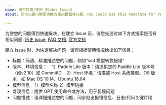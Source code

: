 ```yaml
---
name: 模型转换/使用（Model Issue）
about: 您可以提问模型转换的使用报错等问题。You could use this template for reporting a model issue.

---
```


为使您的问题得到快速解决，在建立 Issue 前，请您先通过如下方式搜索是否有相似问题: [历史 issue](https://github.com/PaddlePaddle/Paddle-Lite/issues), [FAQ 文档](https://www.paddlepaddle.org.cn/lite/develop/quick_start/faq.html), [官方文档](https://www.paddlepaddle.org.cn/lite/develop/guide/introduction.html)

建立 issue 时，为快速解决问题，请您根据使用情况给出如下信息：
- 标题：简洁、精准描述您的问题，例如“ssd 模型转换报错”
- 版本、环境信息：
    1）Paddle Lite 版本：请提供您的 Paddle Lite 版本号（如v2.10）或 CommitID
    2）Host 环境：请描述 Host 系统类型、OS 版本，如 Mac OS 10.14、Ubuntu 18.04
- 模型信息
    1）模型名称
    2）模型链接
- 复现信息：提供 OPT 使用命令或方法，用于复现问题
- 问题描述：请详细描述您的问题，同步贴出报错信息、日志/代码关键片段
